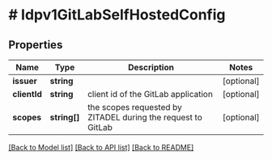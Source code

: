 # # Idpv1GitLabSelfHostedConfig

## Properties

Name | Type | Description | Notes
------------ | ------------- | ------------- | -------------
**issuer** | **string** |  | [optional]
**clientId** | **string** | client id of the GitLab application | [optional]
**scopes** | **string[]** | the scopes requested by ZITADEL during the request to GitLab | [optional]

[[Back to Model list]](../../README.md#models) [[Back to API list]](../../README.md#endpoints) [[Back to README]](../../README.md)
